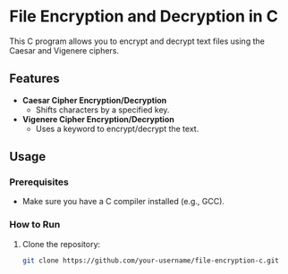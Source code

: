 # File Encryption and Decryption in C

This C program allows you to encrypt and decrypt text files using the Caesar and Vigenere ciphers.

## Features

- **Caesar Cipher Encryption/Decryption**
  - Shifts characters by a specified key.
- **Vigenere Cipher Encryption/Decryption**
  - Uses a keyword to encrypt/decrypt the text.

## Usage

### Prerequisites

- Make sure you have a C compiler installed (e.g., GCC).

### How to Run

1. Clone the repository:

   ```bash
   git clone https://github.com/your-username/file-encryption-c.git

